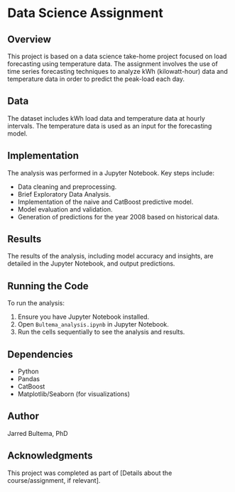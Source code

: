 # Data Science Assignment

## Overview
This project is based on a data science take-home project focused on load forecasting using temperature data. The assignment involves the use of time series forecasting techniques to analyze kWh (kilowatt-hour) data and temperature data in order to predict the peak-load each day.

## Data
The dataset includes kWh load data and temperature data at hourly intervals. The temperature data is used as an input for the forecasting model.

## Implementation
The analysis was performed in a Jupyter Notebook. Key steps include:
- Data cleaning and preprocessing.
- Brief Exploratory Data Analysis.
- Implementation of the naive and CatBoost predictive model.
- Model evaluation and validation.
- Generation of predictions for the year 2008 based on historical data.

## Results
The results of the analysis, including model accuracy and insights, are detailed in the Jupyter Notebook, and output predictions.

## Running the Code
To run the analysis:
1. Ensure you have Jupyter Notebook installed.
2. Open `Bultema_analysis.ipynb` in Jupyter Notebook.
3. Run the cells sequentially to see the analysis and results.

## Dependencies
- Python
- Pandas
- CatBoost
- Matplotlib/Seaborn (for visualizations)

## Author
Jarred Bultema, PhD

## Acknowledgments
This project was completed as part of [Details about the course/assignment, if relevant].

